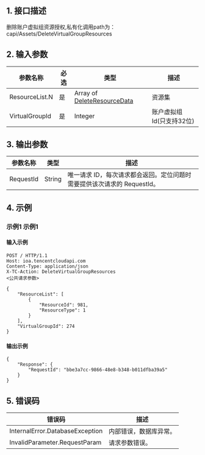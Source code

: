 ## 1. 接口描述


删除账户虚拟组资源授权,私有化调用path为：capi/Assets/DeleteVirtualGroupResources


<div class="rno-api-explorer">
    <div class="rno-api-explorer-inner">
        <div class="rno-api-explorer-hd">
            <div class="rno-api-explorer-title">
            </div>
        </div>
        <div class="rno-api-explorer-body">
            <div class="rno-api-explorer-cont">
            </div>
        </div>
    </div>
</div>

## 2. 输入参数


| 参数名称 | 必选 | 类型 | 描述 |
|---------|---------|---------|---------|
| ResourceList.N | 是 | Array of [DeleteResourceData](/开放API/云规范接口/版本：2022-06-01/数据结构.md#DeleteResourceData) | 资源集 |
| VirtualGroupId | 是 | Integer | 账户虚拟组Id(只支持32位) |

## 3. 输出参数

| 参数名称 | 类型 | 描述 |
|---------|---------|---------|
| RequestId | String | 唯一请求 ID，每次请求都会返回。定位问题时需要提供该次请求的 RequestId。|

## 4. 示例

### 示例1 示例1

#### 输入示例

```
POST / HTTP/1.1
Host: ioa.tencentcloudapi.com
Content-Type: application/json
X-TC-Action: DeleteVirtualGroupResources
<公共请求参数>

{
    "ResourceList": [
        {
            "ResourceId": 981,
            "ResourceType": 1
        }
    ],
    "VirtualGroupId": 274
}
```

#### 输出示例

```
{
    "Response": {
        "RequestId": "bbe3a7cc-9866-48e8-b348-b011dfba39a5"
    }
}
```












## 5. 错误码


| 错误码 | 描述 |
|---------|---------|
| InternalError.DatabaseException | 内部错误，数据库异常。 |
| InvalidParameter.RequestParam | 请求参数错误。 |
